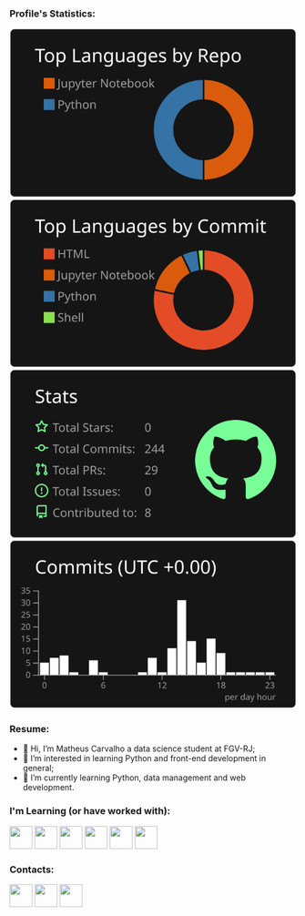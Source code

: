 ### Profile's Statistics:

[![](https://raw.githubusercontent.com/MatCarvalho21/MatCarvalho21/master/profile-summary-card-output/dark/1-repos-per-language.svg)](https://github.com/vn7n24fzkq/github-profile-summary-cards) [![](https://raw.githubusercontent.com/MatCarvalho21/MatCarvalho21/master/profile-summary-card-output/dark/2-most-commit-language.svg)](https://github.com/vn7n24fzkq/github-profile-summary-cards)
[![](https://raw.githubusercontent.com/MatCarvalho21/MatCarvalho21/master/profile-summary-card-output/dark/3-stats.svg)](https://github.com/vn7n24fzkq/github-profile-summary-cards) [![](https://raw.githubusercontent.com/MatCarvalho21/MatCarvalho21/master/profile-summary-card-output/dark/4-productive-time.svg)](https://github.com/vn7n24fzkq/github-profile-summary-cards)

### Resume:

- 👋 Hi, I’m Matheus Carvalho a data science student at FGV-RJ;
- 👀 I’m interested in learning Python and front-end development in general;
- 🌱 I’m currently learning Python, data management and web development.

### I'm Learning (or have worked with):

<img src="https://cdn.jsdelivr.net/gh/devicons/devicon/icons/python/python-original.svg" width="40" height="40" /> <img src="https://cdn.jsdelivr.net/gh/devicons/devicon/icons/jupyter/jupyter-original-wordmark.svg" width="40" height="40" /> <img src="https://cdn.jsdelivr.net/gh/devicons/devicon/icons/r/r-original.svg" width="40" height="40" /> <img src="https://cdn.jsdelivr.net/gh/devicons/devicon/icons/html5/html5-original.svg" width="40" height="40" /> <img src="https://cdn.jsdelivr.net/gh/devicons/devicon/icons/css3/css3-original.svg" width="40" height="40" /> <img src="https://cdn.jsdelivr.net/gh/devicons/devicon/icons/php/php-plain.svg" width="40" height="40" />

### Contacts:
<img href="https://wa.me/55329994760399" src="https://cdn1.iconfinder.com/data/icons/social-media-rounded-corners/512/Rounded_Whatsapp_svg-512.png" width="40" height="40" /> <img href="" src="https://cdn1.iconfinder.com/data/icons/social-media-rounded-corners/512/Rounded_Instagram_svg-512.png" width="40" height="40" /> <img href="https://www.linkedin.com/in/matheus-carvalho-009949265/" src="https://cdn1.iconfinder.com/data/icons/social-media-rounded-corners/512/Rounded_Linkedin2_svg-512.png" width="40" height="40" />
